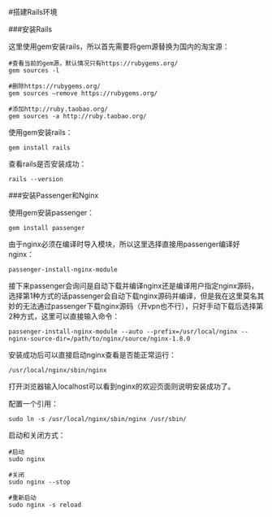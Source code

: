 #搭建Rails环境

###安装Rails

这里使用gem安装rails，所以首先需要将gem源替换为国内的淘宝源：

```
#查看当前的gem源，默认情况只有https://rubygems.org/
gem sources -l

#删除https://rubygems.org/
gem sources —remove https://rubygems.org/

#添加http://ruby.taobao.org/
gem sources -a http://ruby.taobao.org/
```

使用gem安装rails：

```
gem install rails
```

查看rails是否安装成功：

```
rails --version
```

###安装Passenger和Nginx

使用gem安装passenger：

```
gem install passenger
```

由于nginx必须在编译时导入模块，所以这里选择直接用passenger编译好nginx：

```
passenger-install-nginx-module
```

接下来passenger会询问是自动下载并编译nginx还是编译用户指定nginx源码，选择第1种方式的话passenger会自动下载nginx源码并编译，但是我在这里莫名其妙的无法通过passenger下载nginx源码（开vpn也不行），只好手动下载后选择第2种方式，这里可以直接输入命令：

```
passenger-install-nginx-module --auto --prefix=/usr/local/nginx --nginx-source-dir=/path/to/nginx/source/nginx-1.8.0
```

安装成功后可以直接启动nginx查看是否能正常运行：

```
/usr/local/nginx/sbin/nginx
```

打开浏览器输入localhost可以看到nginx的欢迎页面则说明安装成功了。

配置一个引用：

```
sudo ln -s /usr/local/nginx/sbin/nginx /usr/sbin/
```

启动和关闭方式：

```
#启动
sudo nginx

#关闭
sudo nginx --stop

#重新启动
sudo nginx -s reload
```